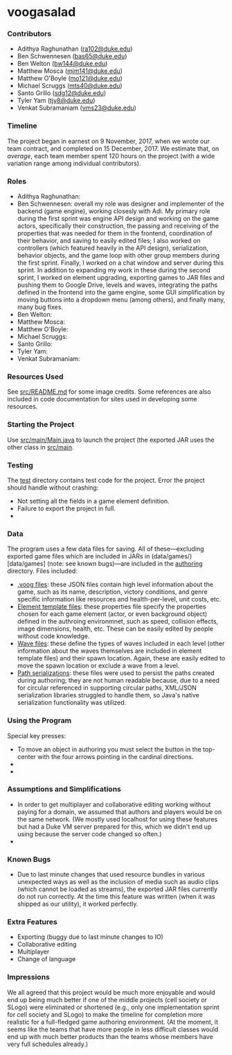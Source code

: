 # voogasalad

### Contributors 

* Adithya Raghunathan (ra102@duke.edu)
* Ben Schwennesen (bas65@duke.edu) 
* Ben Welton (bw144@duke.edu)
* Matthew Mosca (mjm141@duke.edu)
* Matthew O'Boyle (mo121@duke.edu)
* Michael Scruggs (mts40@duke.edu)
* Santo Grillo (sdg12@duke.edu)
* Tyler Yam (tjy8@duke.edu)
* Venkat Subramaniam (vms23@duke.edu)
 

### Timeline

The project began in earnest on 9 November, 2017, when we wrote our team contract, and completed on 15 December, 2017. We estimate that, on *average*, each team member spent 120 hours on the project (with a wide variation range among individual contributors).

### Roles 

* Adithya Raghunathan:
* Ben Schwennesen: overall my role was designer and implementer of the backend (game engine), working closesly with Adi. My primary role during the first sprint was engine API design and working on the game actors, specifically their construction, the passing and receiving of the properties that was needed for them in the frontend, coordination of their behavior, and saving to easily edited files; I also worked on controllers (which featured heavily in the API design), serialization, behavior objects, and the game loop with other group members during the first sprint. Finally, I worked on a chat window and server during this sprint. In addition to expanding my work in these during the second sprint, I worked on element upgrading, exporting games to JAR files and pushing them to Google Drive, levels and waves, integrating the paths defined in the frontend into the game engine, some GUI simplification by moving buttons into a dropdown menu (among others), and finally many, many bug fixes.
* Ben Welton:
* Matthew Mosca:
* Matthew O'Boyle:
* Michael Scruggs:
* Santo Grillo:
* Tyler Yam:
* Venkat Subramaniam:
 

### Resources Used 

See [src/README.md](src/README.md) for some image credits. Some references are also included in code documentation for sites used in developing some resources.


### Starting the Project

Use [src/main/Main.java](src/main/Main.java) to launch the project (the exported JAR uses the other class in [src/main](src/main).


### Testing 

The [test](/test) directory contains test code for the project. Error the project should handle without crashing: 
* Not setting all the fields in a game element definition.
* Failure to export the project in full.
* 


### Data

The program uses a few data files for saving. All of these—excluding exported game files which are included in JARs in (data/games/)[data/games] (note: see known bugs)—are included in the [authoring](/authoring) directory. Files included: 
* [.voog files](authoring/BasicGame.voog): these JSON files contain high level information about the game, such as its name, description, victory conditions, and genre specific information like resources and health-per-level, unit costs, etc.
* [Element template files](authoring/sprite-templates/BasicGame/): these properties file specify the properties chosen for each game element (actor, or even background object) defined in the authroing environmnet, such as speed, collision effects, image dimensions, health, etc. These can be easily edited by people without code knowledge.
* [Wave files](authoring/waves/BasicGame/): these define the types of waves included in each level (other information about the waves themselves are included in element template files) and their spawn location. Again, these are easily edited to move the spawn location or exclude a wave from a level.
* [Path serializations](authoring/serializations/): these files were used to persist the paths created during authoring; they are not human readable because, due to a need for circular referenced in supporting circular paths, XML/JSON serialization libraries struggled to handle them, so Java's native serialization functionality was utilized.
 

### Using the Program

Special key presses: 
* To move an object in authoring you must select the button in the top-center with the four arrows pointing in the cardinal directions.
* 
* 


### Assumptions and Simplifications

* In order to get multiplayer and collaborative editing working without paying for a domain, we assumed that authors and players would be on the same network. (We mostly used localhost for using these features but had a Duke VM server prepared for this, which we didn't end up using because the server code changed so often.)
* 


### Known Bugs 

* Due to last minute changes that used resource bundles in various unexpected ways as well as the inclusion of media such as audio clips (which cannot be loaded as streams), the exported JAR files currently do not run correctly. At the time this feature was written (when it was shipped as our utility), it worked perfectly. 

### Extra Features

* Exporting (buggy due to last minute changes to IO)
* Collaborative editing
* Multiplayer
* Change of language


### Impressions

We all agreed that this project would be much more enjoyable and would end up being much better if one of the middle projects (cell society or SLogo) were eliminated or shortened (e.g., only one implementation sprint for cell society and SLogo) to make the timeline for completion more realistic for a full-fledged game authoring environment. (At the moment, it seems like the teams that have more people in less difficult classes would end up with much better products than the teams whose members have very full schedules already.)